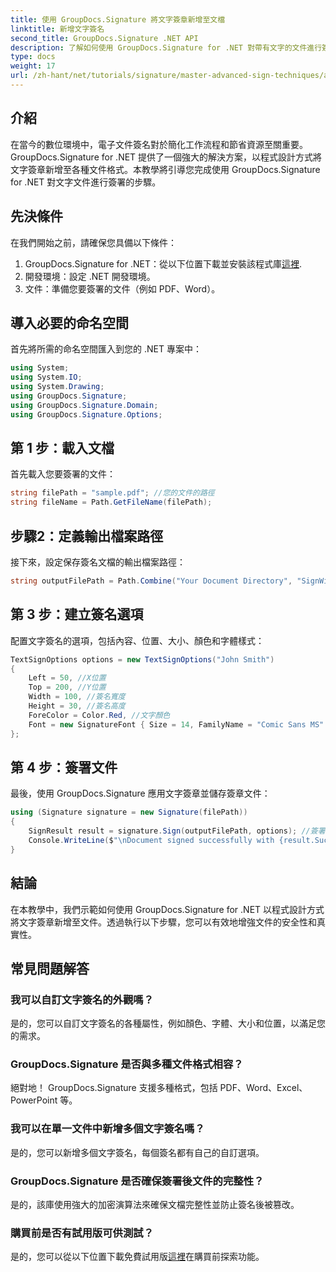 ```yaml
---
title: 使用 GroupDocs.Signature 將文字簽章新增至文檔
linktitle: 新增文字簽名
second_title: GroupDocs.Signature .NET API
description: 了解如何使用 GroupDocs.Signature for .NET 對帶有文字的文件進行簽署。以程式設計方式新增文字簽名的逐步指南。
type: docs
weight: 17
url: /zh-hant/net/tutorials/signature/master-advanced-sign-techniques/add-text-signatures-to-documents/
---
```

## 介紹

在當今的數位環境中，電子文件簽名對於簡化工作流程和節省資源至關重要。 GroupDocs.Signature for .NET 提供了一個強大的解決方案，以程式設計方式將文字簽章新增至各種文件格式。本教學將引導您完成使用 GroupDocs.Signature for .NET 對文字文件進行簽署的步驟。

## 先決條件

在我們開始之前，請確保您具備以下條件：

1.  GroupDocs.Signature for .NET：從以下位置下載並安裝該程式庫[這裡](https://releases.groupdocs.com/signature/net/).
2. 開發環境：設定 .NET 開發環境。
3. 文件：準備您要簽署的文件（例如 PDF、Word）。

## 導入必要的命名空間

首先將所需的命名空間匯入到您的 .NET 專案中：

```csharp
using System;
using System.IO;
using System.Drawing;
using GroupDocs.Signature;
using GroupDocs.Signature.Domain;
using GroupDocs.Signature.Options;
```

## 第 1 步：載入文檔

首先載入您要簽署的文件：

```csharp
string filePath = "sample.pdf"; //您的文件的路徑
string fileName = Path.GetFileName(filePath);
```

## 步驟2：定義輸出檔案路徑

接下來，設定保存簽名文檔的輸出檔案路徑：

```csharp
string outputFilePath = Path.Combine("Your Document Directory", "SignWithText", fileName);
```

## 第 3 步：建立簽名選項

配置文字簽名的選項，包括內容、位置、大小、顏色和字體樣式：

```csharp
TextSignOptions options = new TextSignOptions("John Smith")
{
    Left = 50, //X位置
    Top = 200, //Y位置
    Width = 100, //簽名寬度
    Height = 30, //簽名高度
    ForeColor = Color.Red, //文字顏色
    Font = new SignatureFont { Size = 14, FamilyName = "Comic Sans MS" } //字體設定
};
```

## 第 4 步：簽署文件

最後，使用 GroupDocs.Signature 應用文字簽章並儲存簽章文件：

```csharp
using (Signature signature = new Signature(filePath))
{
    SignResult result = signature.Sign(outputFilePath, options); //簽署文件
    Console.WriteLine($"\nDocument signed successfully with {result.Succeeded.Count} signature(s).\nFile saved at {outputFilePath}.");
}
```

## 結論

在本教學中，我們示範如何使用 GroupDocs.Signature for .NET 以程式設計方式將文字簽章新增至文件。透過執行以下步驟，您可以有效地增強文件的安全性和真實性。

## 常見問題解答

### 我可以自訂文字簽名的外觀嗎？
是的，您可以自訂文字簽名的各種屬性，例如顏色、字體、大小和位置，以滿足您的需求。

### GroupDocs.Signature 是否與多種文件格式相容？
絕對地！ GroupDocs.Signature 支援多種格式，包括 PDF、Word、Excel、PowerPoint 等。

### 我可以在單一文件中新增多個文字簽名嗎？
是的，您可以新增多個文字簽名，每個簽名都有自己的自訂選項。

### GroupDocs.Signature 是否確保簽署後文件的完整性？
是的，該庫使用強大的加密演算法來確保文檔完整性並防止簽名後被篡改。

### 購買前是否有試用版可供測試？
是的，您可以從以下位置下載免費試用版[這裡](https://releases.groupdocs.com/)在購買前探索功能。